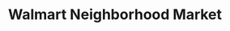 ---
title: "Walmart Neighborhood Market"
url: /gulf-breeze/walmart-neighborhood-market/
shop: supermarket
---